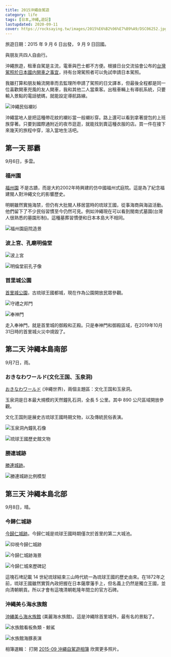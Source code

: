 ```yaml
---
title: 2015沖繩自駕遊
category: life
tags: [日本,沖繩,遊記]
lastupdated: 2020-09-11
cover: https://rocksaying.tw/images/2015%E6%B2%96%E7%B9%A9/DSC06252.jpg
---
```


旅遊日期：2015 年 9 月 6 日出發， 9 月 9 日回國。

與朋友共四人自由行。

沖繩旅遊，租車自駕是主流，電車與巴士都不方便。根據日台交流協會公布的[台灣駕照於日本國内開車之事宜](https://www.koryu.or.jp/tw/faq/tabid1185.html)，持有台灣駕照者可以免試申請日本駕照。

我雖打算和朋友輪流開車而去監理所申請了駕照的日文譯本，但最後全程都是同一位喜歡開車兜風的友人開車，我和其他二人當乘客。出租車輛上有導航系統，只要輸入景點的電話號碼，就能設定導航路線。

<!--more-->

![沖繩民俗襯衫](https://rocksaying.tw/images/2015%E6%B2%96%E7%B9%A9/DSC06611.jpg)

沖繩當地人是把這種帶花紋的襯衫當一般襯衫穿。路上還可以看到拿著提包的上班族穿著。只要到國際通附近的夜市逛逛，就能找到賣這種衣服的店。買一件在接下來幾天的旅程中穿，溶入當地生活吧。

## 第一天 那霸

9月6日，多雲。

### 福州園

[福州園](https://www.visitokinawa.jp/itineraries/naha?lang=zh-hant) 不是古蹟，而是大約2002年時興建的仿中國福州式庭院。這是為了紀念福建閩人對沖繩文化的影響歷史。

明朝雖然實施海禁，但仍有大批閩人移居當時的琉球王國，從事海商與海盜活動。他們留下了不少民俗習慣至今仍然可見。例如沖繩現在可以看到閩南式墓園(台灣人很熟悉的墓園形制)。這種墓葬習慣便和日本本島大不相同。

![福州園庭院造景](https://rocksaying.tw/images/2015%E6%B2%96%E7%B9%A9/DSC06230.jpg)

### 波上宮、孔廟明倫堂

![波上宮](https://rocksaying.tw/images/2015%E6%B2%96%E7%B9%A9/DSC06240.jpg)

![明倫堂前孔子像](https://rocksaying.tw/images/2015%E6%B2%96%E7%B9%A9/DSC06246.jpg)

### 首里城公園

[首里城公園](http://oki-park.jp/shurijo/tc/)，古琉球王國都城，現在作為公園開放民眾參觀。

![守禮之邦門](https://rocksaying.tw/images/2015%E6%B2%96%E7%B9%A9/DSC06252.jpg)

![奉神門](https://rocksaying.tw/images/2015%E6%B2%96%E7%B9%A9/DSC06271.jpg)

走入奉神門，就是首里城的御殿和正殿。只是奉神門和御殿區域，在2019年10月31日時的首里城火災中燒毀了。

## 第二天 沖繩本島南部

9月7日，雨。

### おきなわワールド(文化王国、玉泉洞)

[おきなわワールド](https://www.gyokusendo.co.jp/okinawaworld/tc/) (沖繩世界)，兩個主題區：文化王国和玉泉洞。

玉泉洞是日本最大規模的天然鐘乳石洞，全長 5 公里。其中 890 公尺區域開放參觀。

文化王国則是展史古琉球王國時期文物，以及傳統民俗表演。

![玉泉洞內鐘乳石像](https://rocksaying.tw/images/2015%E6%B2%96%E7%B9%A9/DSC06304.jpg)

![琉球王國歷史館文物](https://rocksaying.tw/images/2015%E6%B2%96%E7%B9%A9/DSC06370.jpg)

### 勝連城跡

[勝連城跡](http://katsurenjo.jp/)。

![勝連城跡比例模型](https://rocksaying.tw/images/2015%E6%B2%96%E7%B9%A9/DSC06386.jpg)

## 第三天 沖繩本島北部

9月8日，晴。

### 今歸仁城跡

[今歸仁城跡](https://www.nakijinjoseki-osi.jp/)。今歸仁城是琉球王國時期僅次於首里的第二大城池。

![仰視今歸仁城跡](https://rocksaying.tw/images/2015%E6%B2%96%E7%B9%A9/DSC06473.jpg)

![今歸仁城跡海景](https://rocksaying.tw/images/2015%E6%B2%96%E7%B9%A9/DSC06490.jpg)

![今歸仁城來歷碑記](https://rocksaying.tw/images/2015%E6%B2%96%E7%B9%A9/DSC06503.jpg)

這塊石埤記載 14 世紀琉球結束三山時代統一為琉球王國的歷史由來。在1872年之前，琉球王國雖然實質內政把握在日本薩摩藩手上，但名義上仍然是獨立王國，並向清朝朝貢。所以才會有這塊清朝乾隆年間立的官方石碑。

### 沖縄美ら海水族館

[沖縄美ら海水族館](https://churaumi.okinawa/tc/) (美麗海水族館)。這是沖繩除首里城外，最有名的景點了。

![水族館看板魚類 - 鯨鯊](https://rocksaying.tw/images/2015%E6%B2%96%E7%B9%A9/DSC06555.jpg)

![水族館海豚表演](https://rocksaying.tw/images/2015%E6%B2%96%E7%B9%A9/DSC06575.jpg)

相簿選輯：
打開 [2015-09 沖繩自駕遊相簿](https://photos.app.goo.gl/atCjWeE7HxEbLaKJ7) 欣賞更多照片。
